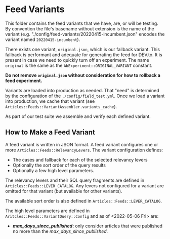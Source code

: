 # Feed Variants

This folder contains the feed variants that we have, are, or will be testing. By
convention the file's basename without extension is the name of the variant
(e.g. "./config/feed-variants/20220415-incumbent.json" encodes the variant named
`20220415-incumbent`).

There exists one variant, `original.json`, which is our fallback variant. This
fallback is performant and adequate for generating the feed for DEV.to. It is
present in case we need to quickly turn off an experiment. The name `original`
is the same as the `AbExperiment::ORIGINAL_VARIANT` constant.

**Do not remove `original.json` without consideration for how to rollback a feed
experiment.**

Variants are loaded into production as needed. That "need" is determined by the
configuration of the `./config/field_test.yml`. Once we load a variant into
production, we cache that variant (see
`Articles::Feeds::VariantAssembler.variants_cache`).

As part of our test suite we assemble and verify each defined variant.

## How to Make a Feed Variant

A feed variant is written in JSON format. A feed variant configures one or more
`Articles::Feeds::RelevancyLevers`. The variant configuration defines:

- The cases and fallback for each of the selected relevancy levers
- Optionally the sort order of the query results
- Optionally a few high level parameters.

The relevancy levers and their SQL query fragments are defined in
`Articles::Feeds::LEVER_CATALOG`. Any levers not configured for a variant are
omitted for that variant (but available for other variants).

The available sort order is also defined in `Articles::Feeds::LEVER_CATALOG`.

The high level parameters are defined in `Aritcles::Feeds::VariantQuery::Config`
and as of <2022-05-06 Fri> are:

- **_max_days_since_published_:** only consider articles that were published no
  more than the _max_days_since_published_.

